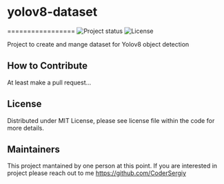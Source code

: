 # yolov8-dataset
=================
![Project status](https://img.shields.io/badge/version-0.1.1-green.svg)
![License](https://img.shields.io/dub/l/vibe-d.svg)

Project to create and mange dataset for Yolov8 object detection

How to Contribute
------
At least make a pull request...

License
-------
Distributed under MIT License, please see license file within the code for more details.

Maintainers
-----------
This project mantained by one person at this point.
If you are interested in project please reach out to me https://github.com/CoderSergiy